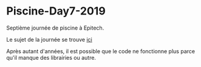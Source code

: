 # Piscine-Day7-2019

Septième journée de piscine à Epitech.

Le sujet de la journée se trouve [ici](B-CPE-100_Day07.pdf)

Après autant d'années, il est possible que le code ne fonctionne plus parce qu'il manque des librairies ou autre.
